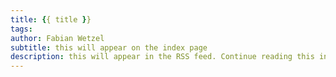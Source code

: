 ```yaml
---
title: {{ title }}
tags:
author: Fabian Wetzel
subtitle: this will appear on the index page
description: this will appear in the RSS feed. Continue reading this in my blog.
---
```

